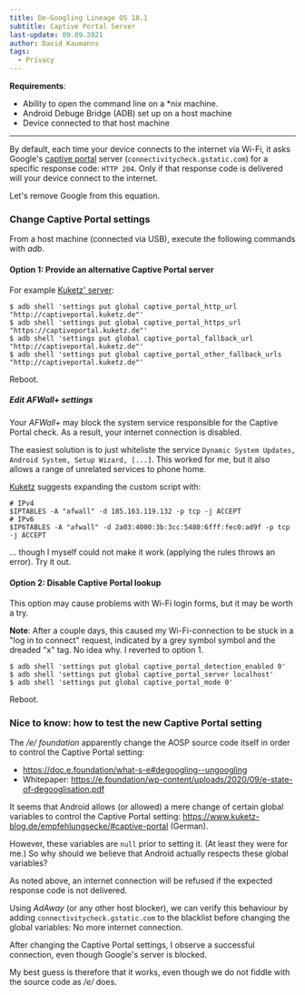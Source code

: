 ```yaml
---
title: De-Googling Lineage OS 18.1
subtitle: Captive Portal Server
last-update: 09.09.2021
author: David Kaumanns
tags:
  - Privacy
---
```


**Requirements**:

- Ability to open the command line on a \*nix machine.
- Android Debuge Bridge (ADB) set up on a host machine
- Device connected to that host machine

---

By default, each time your device connects to the internet via Wi-Fi, it asks Google's [captive portal](https://en.wikipedia.org/wiki/Captive_portal) server (`connectivitycheck.gstatic.com`) for a specific response code: `HTTP 204`.
Only if that response code is delivered will your device connect to the internet.

Let's remove Google from this equation.

### Change Captive Portal settings

From a host machine (connected via USB), execute the following commands with *adb*.

<!-- From a host machine (connected via USB), give yourself root access to the device's shell: -->
<!--  -->
<!-- ``` -->
<!-- $ adb root -->
<!-- $ adb shell -->
<!-- ``` -->
<!--  -->
<!-- Then choose one of the following options: -->


#### Option 1: Provide an alternative Captive Portal server

For example [Kuketz' server](https://www.kuketz-blog.de/empfehlungsecke/#captive-portal):

```
$ adb shell 'settings put global captive_portal_http_url "http://captiveportal.kuketz.de"'
$ adb shell 'settings put global captive_portal_https_url "https://captiveportal.kuketz.de"'
$ adb shell 'settings put global captive_portal_fallback_url "http://captiveportal.kuketz.de"'
$ adb shell 'settings put global captive_portal_other_fallback_urls "http://captiveportal.kuketz.de"'
```

<!-- ```{.shell} -->
<!-- # settings put global captive_portal_http_url "http://captiveportal.kuketz.de" -->
<!-- # settings put global captive_portal_https_url "https://captiveportal.kuketz.de" -->
<!-- # settings put global captive_portal_fallback_url "http://captiveportal.kuketz.de" -->
<!-- # settings put global captive_portal_other_fallback_urls "http://captiveportal.kuketz.de" -->
<!-- ``` -->

Reboot.


##### Edit *AFWall+* settings

Your *AFWall+* may block the system service responsible for the Captive Portal check.
As a result, your internet connection is disabled.

The easiest solution is to just whiteliste the service `Dynamic System Updates, Android System, Setup Wizard, [...]`.
This worked for me, but it also allows a range of unrelated services to phone home.

[Kuketz](https://www.kuketz-blog.de/empfehlungsecke/#captive-portal) suggests expanding the custom script with:

```
# IPv4
$IPTABLES -A "afwall" -d 185.163.119.132 -p tcp -j ACCEPT
# IPv6
$IP6TABLES -A "afwall" -d 2a03:4000:3b:3cc:5480:6fff:fec0:ad9f -p tcp -j ACCEPT
```

... though I myself could not make it work (applying the rules throws an error).
Try it out.


#### Option 2: Disable Captive Portal lookup

This option may cause problems with Wi-Fi login forms, but it may be worth a try.

**Note**: After a couple days, this caused my Wi-Fi-connection to be stuck in a "log in to connect" request, indicated by a grey symbol symbol and the dreaded "x" tag. No idea why. I reverted to option 1.

```
$ adb shell 'settings put global captive_portal_detection_enabled 0'
$ adb shell 'settings put global captive_portal_server localhost'
$ adb shell 'settings put global captive_portal_mode 0'
```

<!-- ``` -->
<!-- # pm disable com.android.captiveportallogin -->
<!-- # settings put global captive_portal_detection_enabled 0 -->
<!-- # settings put global captive_portal_server localhost -->
<!-- # settings put global captive_portal_mode 0 -->
<!-- ``` -->

Reboot.


### Nice to know: how to test the new Captive Portal setting

The */e/ foundation* apparently change the AOSP source code itself in order to control the Captive Portal setting:

- <https://doc.e.foundation/what-s-e#degoogling--ungoogling>
- Whitepaper: <https://e.foundation/wp-content/uploads/2020/09/e-state-of-degooglisation.pdf>

It seems that Android allows (or allowed) a mere change of certain global variables to control the Captive Portal setting:
<https://www.kuketz-blog.de/empfehlungsecke/#captive-portal> (German).

However, these variables are `null` prior to setting it.
(At least they were for me.)
So why should we believe that Android actually respects these global variables?

As noted above, an internet connection will be refused if the expected response code is not delivered.

Using *AdAway* (or any other host blocker), we can verify this behaviour by adding `connectivitycheck.gstatic.com` to the blacklist before changing the global variables:
No more internet connection.

After changing the Captive Portal settings, I observe a successful connection, even though Google's server is blocked.

My best guess is therefore that it works, even though we do not fiddle with the source code as */e/* does.

